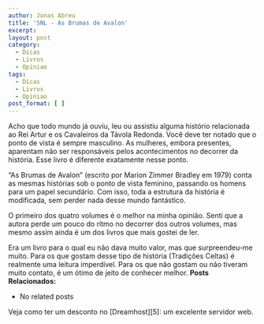 ```yaml
---
author: Jonas Abreu
title: 'SNL - As Brumas de Avalon'
excerpt:
layout: post
category:
  - Dicas
  - Livros
  - Opiniao
tags:
  - Dicas
  - Livros
  - Opiniao
post_format: [ ]
---
```

Acho que todo mundo já ouviu, leu ou assistiu alguma histório relacionada ao Rei Artur e os Cavaleiros da Távola Redonda. Você deve ter notado que o ponto de vista é sempre masculino. As mulheres, embora presentes, aparentam não ser responsáveis pelos acontecimentos no decorrer da história. Esse livro é diferente exatamente nesse ponto. 

“As Brumas de Avalon” (escrito por Marion Zimmer Bradley em 1979) conta as mesmas histórias sob o ponto de vista feminino, passando os homens para um papel secundário. Com isso, toda a estrutura da história é modificada, sem perder nada desse mundo fantástico. 

O primeiro dos quatro volumes é o melhor na minha opinião. Senti que a autora perde um pouco do rítmo no decorrer dos outros volumes, mas mesmo assim ainda é um dos livros que mais gostei de ler.

Era um livro para o qual eu não dava muito valor, mas que surpreendeu-me muito. Para os que gostam desse tipo de história (Tradições Celtas) é realmente uma leitura imperdível. Para os que não gostam ou não tiveram muito contato, é um ótimo de jeito de conhecer melhor. 
**Posts Relacionados:** 
*   No related posts










Veja como ter um desconto no [Dreamhost][5]: um excelente servidor web.






